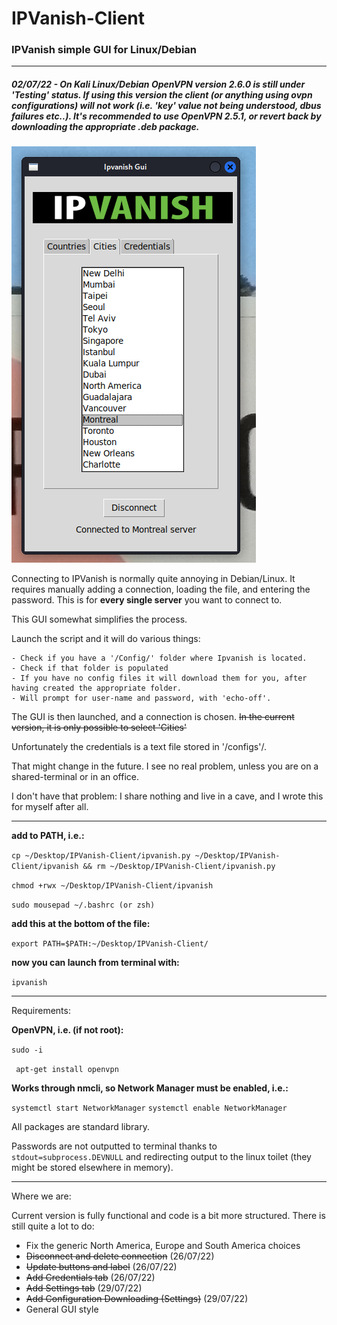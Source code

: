 # IPVanish-Client

### IPVanish simple GUI for Linux/Debian

-----------------------------------------------------------------------

##### 02/07/22 - On Kali Linux/Debian OpenVPN version 2.6.0 is still under 'Testing' status. If using this version the client (or anything using ovpn configurations) will not work (i.e. 'key' value not being understood, dbus failures etc..). It's recommended to use OpenVPN 2.5.1, or revert back by downloading the appropriate .deb package.

![Alt text](assets/logo.png "Ipvanish GUI running on Kali")

Connecting to IPVanish is normally quite annoying in Debian/Linux. It requires manually adding a connection, loading the file, and entering the password. This is for **every single server** you want to connect to.

This GUI somewhat simplifies the process. 

Launch the script and it will do various things:

```
- Check if you have a '/Config/' folder where Ipvanish is located.
- Check if that folder is populated
- If you have no config files it will download them for you, after having created the appropriate folder.
- Will prompt for user-name and password, with 'echo-off'. 
```

The GUI is then launched, and a connection is chosen. ~~In the current version, it is only possible to select 'Cities'~~

Unfortunately the credentials is a text file stored in '/configs'/. 

That might change in the future. I see no real problem, unless you are on a shared-terminal or in an office. 

I don't have that problem: I share nothing and live in a cave, and I wrote this for myself after all.

----------------------------------------------------------------------------------------------------
**add to PATH, i.e.:**

```cp ~/Desktop/IPVanish-Client/ipvanish.py ~/Desktop/IPVanish-Client/ipvanish && rm ~/Desktop/IPVanish-Client/ipvanish.py```

```chmod +rwx ~/Desktop/IPVanish-Client/ipvanish```

```sudo mousepad ~/.bashrc (or zsh)```

**add this at the bottom of the file:**

```export PATH=$PATH:~/Desktop/IPVanish-Client/```

**now you can launch from terminal with:**

```ipvanish```

---------------------------------------------------------------------------------------------------

Requirements: 

**OpenVPN, i.e. (if not root):**

``` sudo -i ```

``` apt-get install openvpn```

**Works through nmcli, so Network Manager must be enabled, i.e.:**

```systemctl start NetworkManager```
```systemctl enable NetworkManager```

All packages are standard library.

Passwords are not outputted to terminal thanks to ```stdout=subprocess.DEVNULL``` and redirecting output to the linux toilet (they might be stored elsewhere in memory).

---------------------------------------------------------------------------------------------------

Where we are:

Current version is fully functional and code is a bit more structured. There is still quite a lot to do:

- Fix the generic North America, Europe and South America choices
- ~~Disconnect and delete connection~~			(26/07/22)
- ~~Update buttons and label~~					(26/07/22)
- ~~Add Credentials tab~~						(26/07/22)
- ~~Add Settings tab~~							(29/07/22)
- ~~Add Configuration Downloading (Settings)~~	(29/07/22)
- General GUI style




